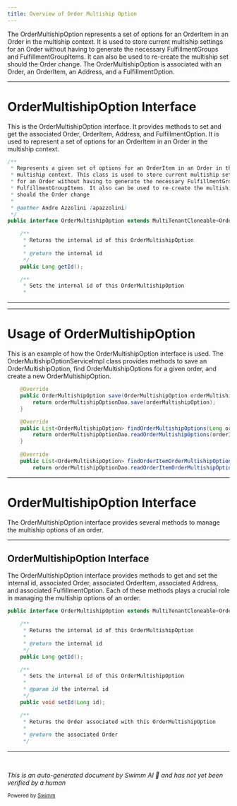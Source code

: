 ```yaml
---
title: Overview of Order Multiship Option
---
```

The OrderMultishipOption represents a set of options for an OrderItem in an Order in the multiship context. It is used to store current multiship settings for an Order without having to generate the necessary FulfillmentGroups and FulfillmentGroupItems. It can also be used to re-create the multiship set should the Order change. The OrderMultishipOption is associated with an Order, an OrderItem, an Address, and a FulfillmentOption.

<SwmSnippet path="/core/broadleaf-framework/src/main/java/org/broadleafcommerce/core/order/domain/OrderMultishipOption.java" line="23">

---

# OrderMultishipOption Interface

This is the OrderMultishipOption interface. It provides methods to set and get the associated Order, OrderItem, Address, and FulfillmentOption. It is used to represent a set of options for an OrderItem in an Order in the multiship context.

```java
/**
 * Represents a given set of options for an OrderItem in an Order in the 
 * multiship context. This class is used to store current multiship settings
 * for an Order without having to generate the necessary FulfillmentGroups and
 * FulfillmentGroupItems. It also can be used to re-create the multiship set
 * should the Order change
 * 
 * @author Andre Azzolini (apazzolini)
 */
public interface OrderMultishipOption extends MultiTenantCloneable<OrderMultishipOption>{

    /**
     * Returns the internal id of this OrderMultishipOption
     * 
     * @return the internal id
     */
    public Long getId();

    /**
     * Sets the internal id of this OrderMultishipOption
     * 
```

---

</SwmSnippet>

<SwmSnippet path="/core/broadleaf-framework/src/main/java/org/broadleafcommerce/core/order/service/OrderMultishipOptionServiceImpl.java" line="59">

---

# Usage of OrderMultishipOption

This is an example of how the OrderMultishipOption interface is used. The OrderMultishipOptionServiceImpl class provides methods to save an OrderMultishipOption, find OrderMultishipOptions for a given order, and create a new OrderMultishipOption.

```java
    @Override
    public OrderMultishipOption save(OrderMultishipOption orderMultishipOption) {
        return orderMultishipOptionDao.save(orderMultishipOption);
    }

    @Override
    public List<OrderMultishipOption> findOrderMultishipOptions(Long orderId) {
        return orderMultishipOptionDao.readOrderMultishipOptions(orderId);
    }
    
    @Override
    public List<OrderMultishipOption> findOrderItemOrderMultishipOptions(Long orderItemId) {
        return orderMultishipOptionDao.readOrderItemOrderMultishipOptions(orderItemId);
```

---

</SwmSnippet>

# OrderMultishipOption Interface

The OrderMultishipOption interface provides several methods to manage the multiship options of an order.

<SwmSnippet path="/core/broadleaf-framework/src/main/java/org/broadleafcommerce/core/order/domain/OrderMultishipOption.java" line="32">

---

## OrderMultishipOption Interface

The OrderMultishipOption interface provides methods to get and set the internal id, associated Order, associated OrderItem, associated Address, and associated FulfillmentOption. Each of these methods plays a crucial role in managing the multiship options of an order.

```java
public interface OrderMultishipOption extends MultiTenantCloneable<OrderMultishipOption>{

    /**
     * Returns the internal id of this OrderMultishipOption
     * 
     * @return the internal id
     */
    public Long getId();

    /**
     * Sets the internal id of this OrderMultishipOption
     * 
     * @param id the internal id
     */
    public void setId(Long id);

    /**
     * Returns the Order associated with this OrderMultishipOption
     * 
     * @return the associated Order
     */
```

---

</SwmSnippet>

&nbsp;

*This is an auto-generated document by Swimm AI 🌊 and has not yet been verified by a human*

<SwmMeta version="3.0.0" repo-id="Z2l0aHViJTNBJTNBQnJvYWRsZWFmQ29tbWVyY2UtZGVtbyUzQSUzQWdpbGFkbmF2b3Q=" repo-name="BroadleafCommerce-demo" doc-type="overview"><sup>Powered by [Swimm](/)</sup></SwmMeta>
